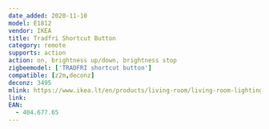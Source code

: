 ```yaml
---
date_added: 2020-11-10
model: E1812
vendor: IKEA
title: Tradfri Shortcut Button
category: remote
supports: action
action: on, brightness up/down, brightness stop
zigbeemodel: ['TRADFRI shortcut button']
compatible: [z2m,deconz]
deconz: 3495
mlink: https://www.ikea.lt/en/products/living-room/living-room-lighting/accessories-for-electronics/tradfri-shortcut-button-white-art-40467765
link: 
EAN: 
  - 404.677.65
---
```


